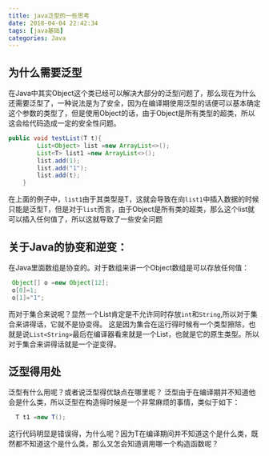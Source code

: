 ```yaml
---
title: java泛型的一些思考
date: 2018-04-04 22:42:34
tags: [java基础]
categories: Java
---
```



## 为什么需要泛型
在Java中其实Object这个类已经可以解决大部分的泛型问题了，那么现在为什么还需要泛型了，一种说法是为了安全，因为在编译期使用泛型的话便可以基本确定这个参数的类型了，但是使用Object的话，由于Object是所有类型的超类，所以这会给代码造成一定的安全性问题。
```java
public void testList(T t){
        List<Object> list =new ArrayList<>();
        List<T> list1 =new ArrayList<>();
        list.add(1);
        list.add("1");
        list.add(t);
    }
```
在上面的例子中，`list1`由于其类型是T，这就会导致在向`list1`中插入数据的时候只能是泛型T，但是对于`list`而言，由于Object是所有类的超类，那么这个list就可以插入任何值了，所以这就导致了一些安全问题
## 关于Java的协变和逆变：
在Java里面数组是协变的。对于数组来讲一个Object数组是可以存放任何值：
```java
 Object[] o =new Object[12];
 o[0]=1;
 o[1]="1";
```
而对于集合来说呢？显然一个List肯定是不允许同时存放`int`和`String`,所以对于集合来讲得话，它就不是协变得。
这是因为集合在运行得时候有一个类型擦除，也就是说`List<String>`最后在编译器看来就是一个List，也就是它的原生类型。所以对于集合来讲得话就是一个逆变得。



## 泛型得用处
泛型有什么用呢？或者说泛型得优缺点在哪里呢？
泛型由于在编译期并不知道他会是什么类，所以泛型在构造得时候是一个非常麻烦的事情，类似于如下：
```java
  T t1 =new T();
```
这行代码明显是错误得，为什么呢？因为T在编译期间并不知道这个是什么类，既然都不知道这个是什么类，那么又怎会知道调用哪一个构造函数呢？